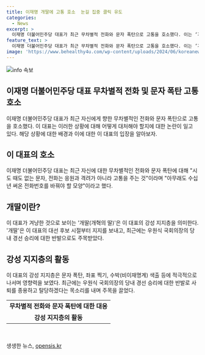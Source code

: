```yaml
---
title: 이재명 개딸에 고통 호소  눈길 집중 클릭 유도
categories:
  - News
excerpt: >
  이재명 더불어민주당 대표가 최근 무차별적 전화와 문자 폭탄으로 고통을 호소했다. 이는 ‘개딸’이라 불리는 강성 지지층을 겨냥한 것으로 보인다. 개딸은 이 대표의 대통령선거 때부터 당비를 납부하고 영향력을 행사해왔다. 이들은 최근 우원식 국회의장의 당내 경선 승리에 대대적으로 반발, 이 대표의 탈당을 요구하는 움직임을 보이고 있다.
feature_text: >
  이재명 더불어민주당 대표가 최근 무차별적 전화와 문자 폭탄으로 고통을 호소했다. 이는 ‘개딸’이라 불리는 강성 지지층을 겨냥한 것으로 보인다. 개딸은 이 대표의 대통령선거 때부터 당비를 납부하고 영향력을 행사해왔다. 이들은 최근 우원식 국회의장의 당내 경선 승리에 대대적으로 반발, 이 대표의 탈당을 요구하는 움직임을 보이고 있다.
image: 'https://www.behealthy4u.com/wp-content/uploads/2024/06/koreanews.jpg'
---
```


<p><img src="https://www.behealthy4u.com/wp-content/uploads/2024/06/koreanews.jpg" alt="info 속보" /></p>

<h2 data-ke-size="size26">이재명 더불어민주당 대표 무차별적 전화 및 문자 폭탄 고통 호소</h2>

<p data-ke-size="size16">이재명 더불어민주당 대표가 최근 자신에게 향한 무차별적인 전화와 문자 폭탄으로 고통을 호소했다. 이 대표는 이러한 상황에 대해 어떻게 대처해야 할지에 대한 논란이 일고 있다. 해당 상황에 대한 배경과 이에 대한 이 대표의 입장을 알아보자.</p>

<h2 data-ke-size="size23">이 대표의 호소</h2>

<p data-ke-size="size16">이재명 더불어민주당 대표는 최근 자신에 대한 무차별적인 전화와 문자 폭탄에 대해 "시도 때도 없는 문자, 전화는 응원과 격려가 아니라 고통을 주는 것"이라며 "아무래도 수십 년 써온 전화번호를 바꿔야 할 모양"이라고 했다.</p>

<h2 data-ke-size="size23">개딸이란?</h2>

<p data-ke-size="size16">이 대표가 겨냥한 것으로 보이는 '개딸(개혁의 딸)'은 이 대표의 강성 지지층을 의미한다. '개딸'은 이 대표의 대선 후보 시절부터 지지를 보내고, 최근에는 우원식 국회의장의 당내 경선 승리에 대한 반발으로도 주목받았다.</p>

<h2 data-ke-size="size23">강성 지지층의 활동</h2>

<p data-ke-size="size16">이 대표의 강성 지지층은 문자 폭탄, 좌표 찍기, 수박(비이재명계) 색출 등에 적극적으로 나서며 영향력을 보였다. 최근에는 우원식 국회의장의 당내 경선 승리에 대한 반발로 사퇴를 종용하고 탈당하겠다는 목소리를 내며 주목을 끌었다.</p>

<table>
    <tr>
        <td style="text-align: center; height: 17px;"><b>무차별적 전화와 문자 폭탄에 대한 대응</b></td>
    </tr>
    <tr>
        <td style="text-align: center; height: 17px;"><b>강성 지지층의 활동</b></td>
    </tr>
</table>

<p data-ke-size="size16">&nbsp;</p>
생생한 뉴스, <a href="https://opensis.kr" rel="dofollow">opensis.kr</a>


